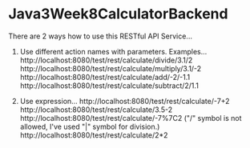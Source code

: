 # Java3Week8CalculatorBackend

There are 2 ways how to use this RESTful API Service...
1. Use different action names with parameters. Examples...
http://localhost:8080/test/rest/calculate/divide/3.1/2
http://localhost:8080/test/rest/calculate/multiply/3.1/-2
http://localhost:8080/test/rest/calculate/add/-2/-1.1
http://localhost:8080/test/rest/calculate/subtract/2/1.1

2. Use expression...
http://localhost:8080/test/rest/calculate/-7+2
http://localhost:8080/test/rest/calculate/3.5-2
http://localhost:8080/test/rest/calculate/-7%7C2 ("/" symbol is not allowed, I've used "|" symbol for division.)
http://localhost:8080/test/rest/calculate/2*2
